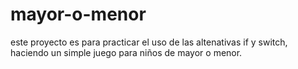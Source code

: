 # mayor-o-menor

este proyecto es para practicar el uso de las altenativas if y switch, haciendo un simple juego para niños de mayor o menor.
